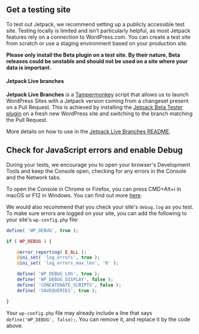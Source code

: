 ## Get a testing site

To test out Jetpack, we recommend setting up a publicly accessible test site. Testing locally is limited and isn’t particularly helpful, as most Jetpack features rely on a connection to WordPress.com. You can create a test site from scratch or use a staging environment based on your production site.

**Please only install the Beta plugin on a test site. By their nature, Beta releases could be unstable and should not be used on a site where your data is important.**

#### Jetpack Live branches

**Jetpack Live Branches** is a [Tampermonkey](https://tampermonkey.net/) script that allows us to launch WordPress Sites with a Jetpack version coming from a changeset present on a Pull Request. This is achieved by installing the [Jetpack Beta Tester plugin](https://github.com/Automattic/jetpack-beta) on a fresh new WordPress site and switching to the branch matching the Pull Request.

More details on how to use in the [Jetpack Live Branches README](https://github.com/Automattic/jetpack/blob/trunk/tools/jetpack-live-branches/README.md).

## Check for JavaScript errors and enable Debug

During your tests, we encourage you to open your browser's Development Tools and keep the Console open, checking for any errors in the Console and the Network tabs.

To open the Console in Chrome or Firefox, you can press CMD+Alt+i in macOS or F12 in Windows. You can find out more [here](https://wordpress.org/support/article/using-your-browser-to-diagnose-javascript-errors/).

We would also recommend that you check your site's `debug.log` as you test.
To make sure errors are logged on your site, you can add the following to your site's `wp-config.php` file:

```php
define( 'WP_DEBUG', true );

if ( WP_DEBUG ) {

	@error_reporting( E_ALL );
	@ini_set( 'log_errors', true );
	@ini_set( 'log_errors_max_len', '0' );

	define( 'WP_DEBUG_LOG', true );
	define( 'WP_DEBUG_DISPLAY', false );
	define( 'CONCATENATE_SCRIPTS', false );
	define( 'SAVEQUERIES', true );

}
```

Your `wp-config.php` file may already include a line that says `define('WP_DEBUG', false);`. You can remove it, and replace it by the code above.
